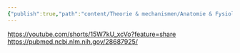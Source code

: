 ```yaml
---
{"publish":true,"path":"content/Theorie & mechanismen/Anatomie & Fysiologie/Locus coeruleus.md","permalink":"/content/theorie-and-mechanismen/anatomie-and-fysiologie/locus-coeruleus/","title":"Locus coeruleus","draft":true,"tags":["draft"]}
---
```



https://youtube.com/shorts/15W7kU_xcVo?feature=share
https://pubmed.ncbi.nlm.nih.gov/28687925/


